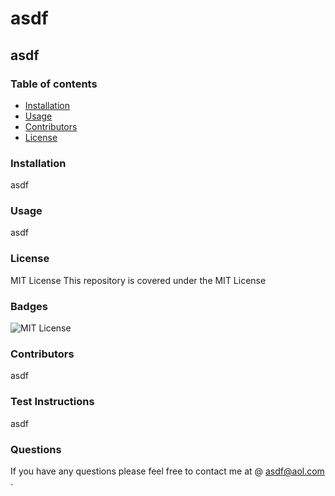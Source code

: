 #  asdf

  ##  asdf

  ### Table of contents
  - [Installation](#installation)
  - [Usage](#usage)
  - [Contributors](#contributors)
  - [License](#license)


  ### Installation
  asdf

  ### Usage
  asdf

  ### License
  MIT License
  This repository is covered under the MIT License

  ### Badges 
  ![MIT License](https://img.shields.io/apm/l/PACK?style=plastic)

  ### Contributors
  asdf

  ### Test Instructions
  asdf

  ### Questions
  If you have any questions please feel free to contact me at @ asdf@aol.com .

